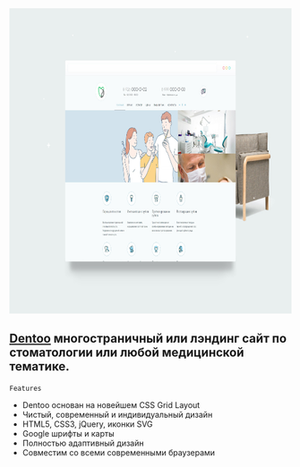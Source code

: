 

<img src="preview/view.jpg" width="820" height="546">

## [Dentoo]() многостраничный или лэндинг сайт по стоматологии или любой медицинской тематике. ##


```
Features
```

- Dentoo основан на новейшем CSS Grid Layout
- Чистый, современный и индивидуальный дизайн
- HTML5, CSS3, jQuery, иконки SVG 
- Google шрифты и карты
- Полностью адаптивный дизайн
- Совместим со всеми современными браузерами